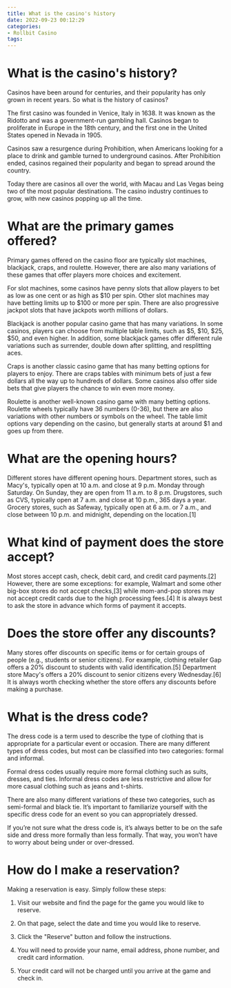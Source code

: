 ```yaml
---
title: What is the casino's history
date: 2022-09-23 00:12:29
categories:
- Rollbit Casino
tags:
---
```



#  What is the casino's history?

Casinos have been around for centuries, and their popularity has only grown in recent years. So what is the history of casinos?

The first casino was founded in Venice, Italy in 1638. It was known as the Ridotto and was a government-run gambling hall. Casinos began to proliferate in Europe in the 18th century, and the first one in the United States opened in Nevada in 1905.

Casinos saw a resurgence during Prohibition, when Americans looking for a place to drink and gamble turned to underground casinos. After Prohibition ended, casinos regained their popularity and began to spread around the country.

Today there are casinos all over the world, with Macau and Las Vegas being two of the most popular destinations. The casino industry continues to grow, with new casinos popping up all the time.

#  What are the primary games offered?

Primary games offered on the casino floor are typically slot machines, blackjack, craps, and roulette. However, there are also many variations of these games that offer players more choices and excitement.

For slot machines, some casinos have penny slots that allow players to bet as low as one cent or as high as $10 per spin. Other slot machines may have betting limits up to $100 or more per spin. There are also progressive jackpot slots that have jackpots worth millions of dollars.

Blackjack is another popular casino game that has many variations. In some casinos, players can choose from multiple table limits, such as $5, $10, $25, $50, and even higher. In addition, some blackjack games offer different rule variations such as surrender, double down after splitting, and resplitting aces.

Craps is another classic casino game that has many betting options for players to enjoy. There are craps tables with minimum bets of just a few dollars all the way up to hundreds of dollars. Some casinos also offer side bets that give players the chance to win even more money.

Roulette is another well-known casino game with many betting options. Roulette wheels typically have 36 numbers (0-36), but there are also variations with other numbers or symbols on the wheel. The table limit options vary depending on the casino, but generally starts at around $1 and goes up from there.

#  What are the opening hours?

Different stores have different opening hours. Department stores, such as Macy's, typically open at 10 a.m. and close at 9 p.m. Monday through Saturday. On Sunday, they are open from 11 a.m. to 8 p.m. Drugstores, such as CVS, typically open at 7 a.m. and close at 10 p.m., 365 days a year. Grocery stores, such as Safeway, typically open at 6 a.m. or 7 a.m., and close between 10 p.m. and midnight, depending on the location.[1]

# What kind of payment does the store accept?

Most stores accept cash, check, debit card, and credit card payments.[2] However, there are some exceptions: for example, Walmart and some other big-box stores do not accept checks,[3] while mom-and-pop stores may not accept credit cards due to the high processing fees.[4] It is always best to ask the store in advance which forms of payment it accepts.

# Does the store offer any discounts?

Many stores offer discounts on specific items or for certain groups of people (e.g., students or senior citizens). For example, clothing retailer Gap offers a 20% discount to students with valid identification.[5] Department store Macy's offers a 20% discount to senior citizens every Wednesday.[6] It is always worth checking whether the store offers any discounts before making a purchase.

#  What is the dress code?

The dress code is a term used to describe the type of clothing that is appropriate for a particular event or occasion. There are many different types of dress codes, but most can be classified into two categories: formal and informal.

Formal dress codes usually require more formal clothing such as suits, dresses, and ties. Informal dress codes are less restrictive and allow for more casual clothing such as jeans and t-shirts.

There are also many different variations of these two categories, such as semi-formal and black tie. It’s important to familiarize yourself with the specific dress code for an event so you can appropriately dressed.

If you’re not sure what the dress code is, it’s always better to be on the safe side and dress more formally than less formally. That way, you won’t have to worry about being under or over-dressed.

#  How do I make a reservation?

Making a reservation is easy. Simply follow these steps:

1. Visit our website and find the page for the game you would like to reserve.

2. On that page, select the date and time you would like to reserve.

3. Click the "Reserve" button and follow the instructions.

4. You will need to provide your name, email address, phone number, and credit card information.

5. Your credit card will not be charged until you arrive at the game and check in.